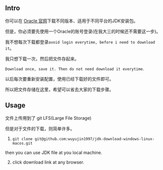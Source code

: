 ## Intro

你可以在 [Oracle 官网](https://www.oracle.com/java/technologies/javase/javase-jdk8-downloads.html)下载不同版本、适用于不同平台的JDK安装包。

但是，你必须要先使用一个Oracle的账号登录(在我大三的时候还不需要这一步)。

我不想每次下载都登录`avoid login everytime, before i need to download it`。

我只想下载一次，然后把文件存起来。

`Download once, save it. Then do not need download it everytime`.

以后每次要重新安装配置，使用已经下载好的文件即可。


所以把文件存储在这里，希望可以省去大家的下载步骤。


## Usage

文件上传用到了 git LFS(Large File Storage)

但是对于文件的下载，则简单许多。

1. `git clone git@github.com:wuyujin1997/jdk-download-windows-linux-macos.git`

  then you can use JDK file at you local machine.

2. click download link at any browser.
